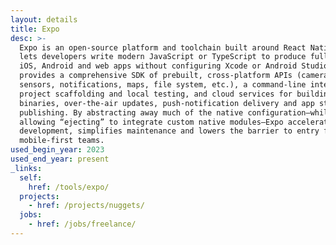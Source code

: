```yaml
---
layout: details
title: Expo
desc: >-
  Expo is an open-source platform and toolchain built around React Native that
  lets developers write modern JavaScript or TypeScript to produce fully native
  iOS, Android and web apps without configuring Xcode or Android Studio. It
  provides a comprehensive SDK of prebuilt, cross-platform APIs (camera,
  sensors, notifications, maps, file system, etc.), a command-line interface for
  project scaffolding and local testing, and cloud services for building
  binaries, over-the-air updates, push-notification delivery and app store
  publishing. By abstracting away much of the native configuration—while still
  allowing “ejecting” to integrate custom native modules—Expo accelerates
  development, simplifies maintenance and lowers the barrier to entry for
  mobile-first teams.
used_begin_year: 2023
used_end_year: present
_links:
  self:
    href: /tools/expo/
  projects:
    - href: /projects/nuggets/
  jobs:
    - href: /jobs/freelance/
---
```

